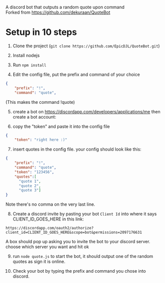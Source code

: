 A discord bot that outputs a random quote upon command  
Forked from https://github.com/dekuraan/QuoteBot

# Setup in 10 steps

1. Clone the project (`git clone https://github.com/EpicDJL/QuoteBot.git`)

2. Install nodejs

3. Run `npm install`

4. Edit the config file, put the prefix and command of your choice

```json
{
    "prefix": "!",
    "command": "quote",
```
(This makes the command !quote)  

5. create a bot on https://discordapp.com/developers/applications/me then create a bot account:
 
6. copy the "token" and paste it into the config file
```json
{
    "token": "right here :)"
```
7. insert quotes in the config file. your config should look like this:
```json
{
    "prefix": "!",
    "command": "quote",
    "token": "123456",
    "quotes":[
      "quote 1",
      "quote 2",
      "quote 3"]
}
```
Note there's no comma on the very last line.

8. Create a discord invite by pasting your bot `Client Id` into where it says CLIENT_ID_GOES_HERE in this link: 
```
https://discordapp.com/oauth2/authorize?client_id=CLIENT_ID_GOES_HERE&scope=bot&permissions=2097176631 
```
A box should pop up asking you to invite the bot to your discord server. choose which server you want and hit ok

9. run `node quote.js` to start the bot, it should output one of the random quotes as sign it is online.

10. Check your bot by typing the prefix and command you chose into discord.
